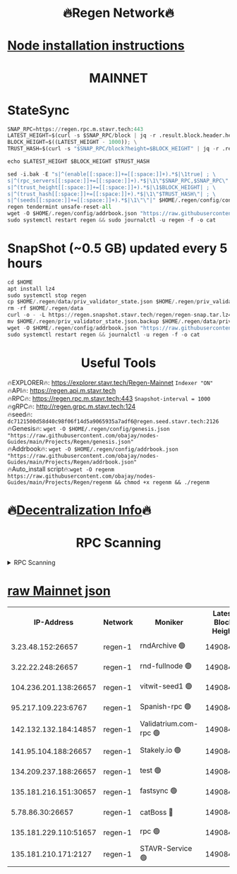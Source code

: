 <h1 align="center"> 🔥Regen Network🔥</h1>

[Node installation instructions](https://github.com/obajay/nodes-Guides/tree/main/Projects/Regen)
=
<h1 align="center"> MAINNET</h1>

# StateSync
```python
SNAP_RPC=https://regen.rpc.m.stavr.tech:443
LATEST_HEIGHT=$(curl -s $SNAP_RPC/block | jq -r .result.block.header.height); \
BLOCK_HEIGHT=$((LATEST_HEIGHT - 1000)); \
TRUST_HASH=$(curl -s "$SNAP_RPC/block?height=$BLOCK_HEIGHT" | jq -r .result.block_id.hash)

echo $LATEST_HEIGHT $BLOCK_HEIGHT $TRUST_HASH

sed -i.bak -E "s|^(enable[[:space:]]+=[[:space:]]+).*$|\1true| ; \
s|^(rpc_servers[[:space:]]+=[[:space:]]+).*$|\1\"$SNAP_RPC,$SNAP_RPC\"| ; \
s|^(trust_height[[:space:]]+=[[:space:]]+).*$|\1$BLOCK_HEIGHT| ; \
s|^(trust_hash[[:space:]]+=[[:space:]]+).*$|\1\"$TRUST_HASH\"| ; \
s|^(seeds[[:space:]]+=[[:space:]]+).*$|\1\"\"|" $HOME/.regen/config/config.toml
regen tendermint unsafe-reset-all
wget -O $HOME/.regen/config/addrbook.json "https://raw.githubusercontent.com/obajay/nodes-Guides/main/Projects/Regen/addrbook.json"
sudo systemctl restart regen && sudo journalctl -u regen -f -o cat
```
# SnapShot (~0.5 GB) updated every 5 hours
```python
cd $HOME
apt install lz4
sudo systemctl stop regen
cp $HOME/.regen/data/priv_validator_state.json $HOME/.regen/priv_validator_state.json.backup
rm -rf $HOME/.regen/data
curl -o - -L https://regen.snapshot.stavr.tech/regen/regen-snap.tar.lz4 | lz4 -c -d - | tar -x -C $HOME/.regen --strip-components 2
mv $HOME/.regen/priv_validator_state.json.backup $HOME/.regen/data/priv_validator_state.json
wget -O $HOME/.regen/config/addrbook.json "https://raw.githubusercontent.com/obajay/nodes-Guides/main/Projects/Regen/addrbook.json"
sudo systemctl restart regen && journalctl -u regen -f -o cat
```

 <h1 align="center"> Useful Tools</h1>

🔥EXPLORER🔥:     https://explorer.stavr.tech/Regen-Mainnet        `Indexer "ON"` \
🔥API🔥:          https://regen.api.m.stavr.tech \
🔥RPC🔥:          https://regen.rpc.m.stavr.tech:443              `Snapshot-interval = 1000` \
🔥gRPC🔥:         http://regen.grpc.m.stavr.tech:124 \
🔥seed🔥:      `dc7121500d58d40c98f06f14d5a9065935a7adf6@regen.seed.stavr.tech:2126` \
🔥Genesis🔥:   `wget -O $HOME/.regen/config/genesis.json "https://raw.githubusercontent.com/obajay/nodes-Guides/main/Projects/Regen/genesis.json"` \
🔥Addrbook🔥:  `wget -O $HOME/.regen/config/addrbook.json "https://raw.githubusercontent.com/obajay/nodes-Guides/main/Projects/Regen/addrbook.json"` \
🔥Auto_install script🔥:`wget -O regenm https://raw.githubusercontent.com/obajay/nodes-Guides/main/Projects/Regen/regenm && chmod +x regenm && ./regenm`

🔥[Decentralization Info](https://github.com/obajay/StateSync-snapshots/tree/main/Projects/Regen/Decentralization)🔥
=
<h1 align="center"> RPC Scanning</h1>

<details>
<summary>RPC Scanning</summary>

<h2 align="center"> We scan nodes in real time every 4 hours. And we provide the final result of RPC endpoints.
We cannot influence the operation of these nodes in any way. </h2>


```python
If Voting Power is higher than 0 --> then the Node is a validator of the network and may be subject to attack and be a potential threat to the chain.
```
```python
We marked such validators with a red symbol
```

</details>

[raw Mainnet json](https://rpc-check.regenm.stavr.tech/regenm/rpc-regenm-result.json)
=


<table><tr><th>IP-Address</th><th>Network</th><th>Moniker</th><th>Latest Block Height</th><th>Earliest Block Height</th><th>Catching Up</th><th>Tx Index</th><th>Voting Power</th><th>Scan Time</th></tr><tr><td>3.23.48.152:26657</td><td>regen-1</td><td>rndArchive 🟢</td><td>14908442</td><td>1</td><td>False</td><td>on</td><td>0</td><td>2024-02-29T06:05:04.583467944UTC</td></tr><tr><td>3.22.22.248:26657</td><td>regen-1</td><td>rnd-fullnode 🟢</td><td>14908442</td><td>4134001</td><td>False</td><td>on</td><td>0</td><td>2024-02-29T06:05:01.887320645UTC</td></tr><tr><td>104.236.201.138:26657</td><td>regen-1</td><td>vitwit-seed1 🟢</td><td>14908438</td><td>8943001</td><td>False</td><td>on</td><td>0</td><td>2024-02-29T06:04:38.083954493UTC</td></tr><tr><td>95.217.109.223:6767</td><td>regen-1</td><td>Spanish-rpc 🟢</td><td>14908445</td><td>10068001</td><td>False</td><td>on</td><td>0</td><td>2024-02-29T06:05:19.787204713UTC</td></tr><tr><td>142.132.132.184:14857</td><td>regen-1</td><td>Validatrium.com-rpc 🟢</td><td>14908446</td><td>11175001</td><td>False</td><td>on</td><td>0</td><td>2024-02-29T06:05:22.066013684UTC</td></tr><tr><td>141.95.104.188:26657</td><td>regen-1</td><td>Stakely.io 🟢</td><td>14908441</td><td>13442501</td><td>False</td><td>on</td><td>0</td><td>2024-02-29T06:04:55.055332161UTC</td></tr><tr><td>134.209.237.188:26657</td><td>regen-1</td><td>test 🟢</td><td>14908447</td><td>13992001</td><td>False</td><td>on</td><td>0</td><td>2024-02-29T06:05:30.625500276UTC</td></tr><tr><td>135.181.216.151:30657</td><td>regen-1</td><td>fastsync 🟢</td><td>14908443</td><td>14457001</td><td>False</td><td>off</td><td>0</td><td>2024-02-29T06:05:09.213886409UTC</td></tr><tr><td>5.78.86.30:26657</td><td>regen-1</td><td>catBoss 🔴</td><td>14908449</td><td>14797001</td><td>False</td><td>on</td><td>9085634450</td><td>2024-02-29T06:05:39.736049232UTC</td></tr><tr><td>135.181.229.110:51657</td><td>regen-1</td><td>rpc 🟢</td><td>14908440</td><td>14844001</td><td>False</td><td>on</td><td>0</td><td>2024-02-29T06:04:52.742491480UTC</td></tr><tr><td>135.181.210.171:2127</td><td>regen-1</td><td>STAVR-Service 🟢</td><td>14908449</td><td>14906001</td><td>False</td><td>on</td><td>0</td><td>2024-02-29T06:05:44.116917997UTC</td></tr></table>